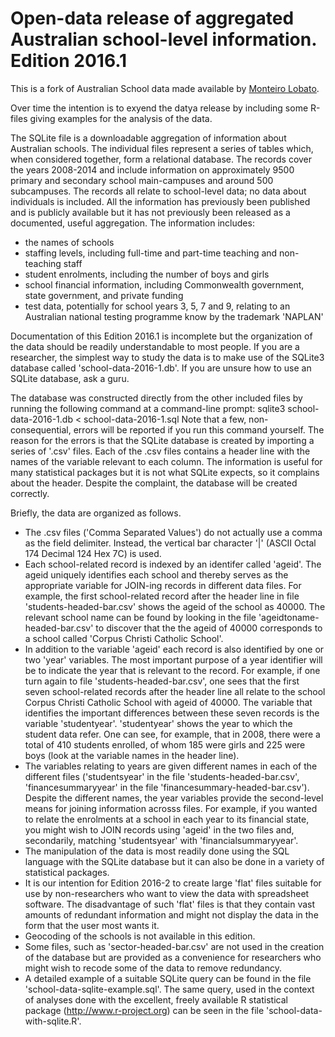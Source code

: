 # Open-data release of aggregated Australian school-level information. Edition 2016.1

This is a fork of Australian School data made available by [Monteiro Lobato](https://zenodo.org/record/46086).

Over time the intention is to exyend the datya release by including some R-files giving examples for the analysis of the data.

The SQLite file is a downloadable aggregation of information about Australian schools. The individual files represent a series of tables which, when considered together, form a relational database. The records cover the years 2008-2014 and include information on approximately 9500 primary and secondary school main-campuses and around 500 subcampuses. The records all relate to school-level data; no data about individuals is included. All the information has previously been published and is publicly available but it has not previously been released as a documented, useful aggregation. The information includes:

* the names of schools
* staffing levels, including full-time and part-time teaching and non-teaching staff
* student enrolments, including the number of boys and girls
* school financial information, including Commonwealth government, state government, and private funding
* test data, potentially for school years 3, 5, 7 and 9, relating to an Australian national testing programme know by the trademark 'NAPLAN'

Documentation of this Edition 2016.1 is incomplete but the organization of the data should be readily understandable to most people. If you are a researcher, the simplest way to study the data is to make use of the SQLite3 database called 'school-data-2016-1.db'. If you are unsure how to use an SQLite database, ask a guru.

The database was constructed directly from the other included files by running the following command at a command-line prompt:
  sqlite3 school-data-2016-1.db < school-data-2016-1.sql
Note that a few, non-consequential, errors will be reported if you run this command yourself. The reason for the errors is that the SQLite database is created by importing a series of '.csv' files. Each of the .csv files contains a header line with the names of the variable relevant to each column. The information is useful for many statistical packages but it is not what SQLite expects, so it complains about the header. Despite the complaint, the database will be created correctly.

Briefly, the data are organized as follows.

* The .csv files ('Comma Separated Values') do not actually use a comma as the field delimiter. Instead, the vertical bar character '|' (ASCII Octal 174 Decimal 124 Hex 7C) is used.
* Each school-related record is indexed by an identifer called 'ageid'. The ageid uniquely identifies each school and thereby serves as the appropriate variable for JOIN-ing records in different data files. For example, the first school-related record after the header line in file 'students-headed-bar.csv' shows the ageid of the school as 40000. The relevant school name can be found by looking in the file 'ageidtoname-headed-bar.csv' to discover that the the ageid of 40000 corresponds to a school called 'Corpus Christi Catholic School'.
* In addition to the variable 'ageid' each record is also identified by one or two 'year' variables. The most important purpose of a year identifier will be to indicate the year that is relevant to the record. For example, if one turn again to file 'students-headed-bar.csv', one sees that the first seven school-related records after the header line all relate to the school Corpus Christi Catholic School with ageid of 40000. The variable that identifies the important differences between these seven records is the variable 'studentyear'. 'studentyear' shows the year to which the student data refer. One can see, for example, that in 2008, there were a total of 410 students enrolled, of whom 185 were girls and 225 were boys (look at the variable names in the header line).
* The variables relating to years are given different names in each of the different files ('studentsyear' in the file 'students-headed-bar.csv', 'financesummaryyear' in the file 'financesummary-headed-bar.csv'). Despite the different names, the year variables provide the second-level means for joining information acrosss files. For example, if you wanted to relate the enrolments at a school in each year to its financial state, you might wish to JOIN records using 'ageid' in the two files and, secondarily, matching 'studentsyear' with 'financialsummaryyear'.
* The manipulation of the data is most readily done using the SQL language with the SQLite database but it can also be done in a variety of statistical packages.
* It is our intention for Edition 2016-2 to create large 'flat' files suitable for use by non-researchers who want to view the data with spreadsheet software. The disadvantage of such 'flat' files is that they contain vast amounts of redundant information and might not display the data in the form that the user most wants it.
* Geocoding of the schools is not available in this edition.
* Some files, such as 'sector-headed-bar.csv' are not used in the creation of the database but are provided as a convenience for researchers who might wish to recode some of the data to remove redundancy.
* A detailed example of a suitable SQLite query can be found in the file 'school-data-sqlite-example.sql'. The same query, used in the context of analyses done with the excellent, freely available R statistical package (http://www.r-project.org) can be seen in the file 'school-data-with-sqlite.R'.
